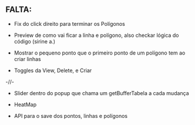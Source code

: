 ## FALTA:

- Fix do click direito para terminar os Polígonos

- Preview de como vai ficar a linha e polígono, also checkar lógica do código (sirine a.)

- Mostrar o pequeno ponto que o primeiro ponto de um polígono tem ao criar linhas

- Toggles da View, Delete, e Criar

-//-

- Slider dentro do popup que chama um getBufferTabela a cada mudança

- HeatMap

- API para o save dos pontos, linhas e polígonos